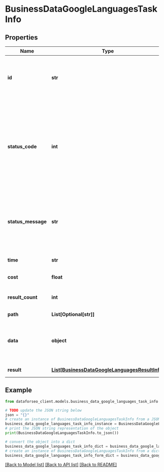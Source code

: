 # BusinessDataGoogleLanguagesTaskInfo


## Properties

Name | Type | Description | Notes
------------ | ------------- | ------------- | -------------
**id** | **str** | task identifier unique task identifier in our system in the UUID format | [optional] 
**status_code** | **int** | status code of the task generated by DataForSEO, can be within the following range: 10000-60000 you can find the full list of the response codes here | [optional] 
**status_message** | **str** | informational message of the task you can find the full list of general informational messages here | [optional] 
**time** | **str** | execution time, seconds | [optional] 
**cost** | **float** | total tasks cost, USD | [optional] 
**result_count** | **int** | number of elements in the result array | [optional] 
**path** | **List[Optional[str]]** | URL path | [optional] 
**data** | **object** | contains the same parameters that you specified in the POST request | [optional] 
**result** | [**List[BusinessDataGoogleLanguagesResultInfo]**](BusinessDataGoogleLanguagesResultInfo.md) | array of results | [optional] 

## Example

```python
from dataforseo_client.models.business_data_google_languages_task_info import BusinessDataGoogleLanguagesTaskInfo

# TODO update the JSON string below
json = "{}"
# create an instance of BusinessDataGoogleLanguagesTaskInfo from a JSON string
business_data_google_languages_task_info_instance = BusinessDataGoogleLanguagesTaskInfo.from_json(json)
# print the JSON string representation of the object
print(BusinessDataGoogleLanguagesTaskInfo.to_json())

# convert the object into a dict
business_data_google_languages_task_info_dict = business_data_google_languages_task_info_instance.to_dict()
# create an instance of BusinessDataGoogleLanguagesTaskInfo from a dict
business_data_google_languages_task_info_form_dict = business_data_google_languages_task_info.from_dict(business_data_google_languages_task_info_dict)
```
[[Back to Model list]](../README.md#documentation-for-models) [[Back to API list]](../README.md#documentation-for-api-endpoints) [[Back to README]](../README.md)


